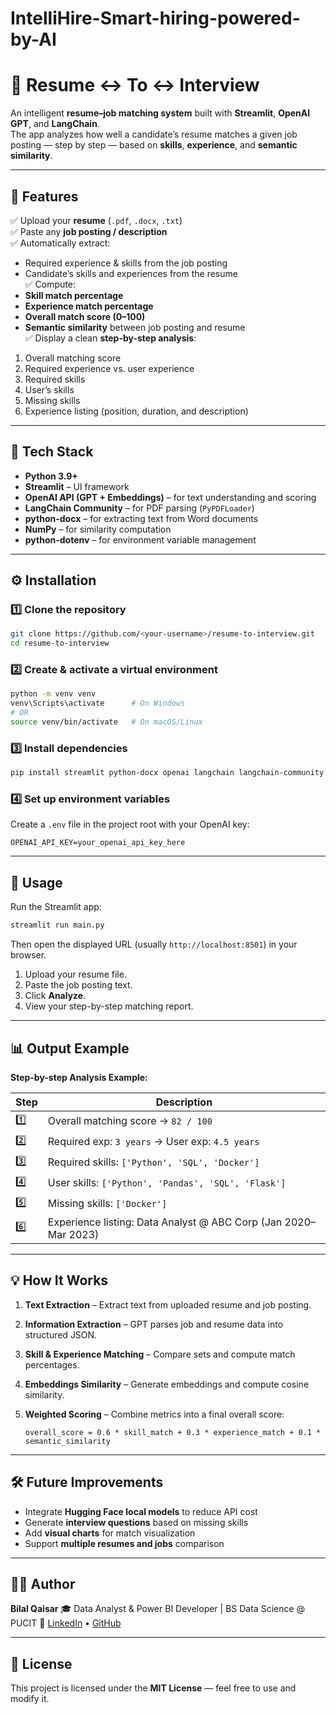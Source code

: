 # IntelliHire-Smart-hiring-powered-by-AI
# 🧠 Resume ↔ To ↔ Interview

An intelligent **resume–job matching system** built with **Streamlit**, **OpenAI GPT**, and **LangChain**.  
The app analyzes how well a candidate’s resume matches a given job posting — step by step — based on **skills**, **experience**, and **semantic similarity**.

---

## 🚀 Features

✅ Upload your **resume** (`.pdf`, `.docx`, `.txt`)  
✅ Paste any **job posting / description**  
✅ Automatically extract:
- Required experience & skills from the job posting  
- Candidate’s skills and experiences from the resume  
✅ Compute:
- **Skill match percentage**  
- **Experience match percentage**  
- **Overall match score (0–100)**  
- **Semantic similarity** between job posting and resume  
✅ Display a clean **step-by-step analysis**:
1. Overall matching score  
2. Required experience vs. user experience  
3. Required skills  
4. User’s skills  
5. Missing skills  
6. Experience listing (position, duration, and description)

---

## 🧩 Tech Stack

- **Python 3.9+**
- **Streamlit** – UI framework
- **OpenAI API (GPT + Embeddings)** – for text understanding and scoring
- **LangChain Community** – for PDF parsing (`PyPDFLoader`)
- **python-docx** – for extracting text from Word documents
- **NumPy** – for similarity computation
- **python-dotenv** – for environment variable management

---

## ⚙️ Installation

### 1️⃣ Clone the repository
```bash
git clone https://github.com/<your-username>/resume-to-interview.git
cd resume-to-interview
````

### 2️⃣ Create & activate a virtual environment

```bash
python -m venv venv
venv\Scripts\activate      # On Windows
# OR
source venv/bin/activate   # On macOS/Linux
```

### 3️⃣ Install dependencies

```bash
pip install streamlit python-docx openai langchain langchain-community numpy python-dotenv
```

### 4️⃣ Set up environment variables

Create a `.env` file in the project root with your OpenAI key:

```
OPENAI_API_KEY=your_openai_api_key_here
```

---

## 🧠 Usage

Run the Streamlit app:

```bash
streamlit run main.py
```

Then open the displayed URL (usually `http://localhost:8501`) in your browser.

1. Upload your resume file.
2. Paste the job posting text.
3. Click **Analyze**.
4. View your step-by-step matching report.

---

## 📊 Output Example

**Step-by-step Analysis Example:**

| Step | Description                                                     |
| ---- | --------------------------------------------------------------- |
| 1️⃣  | Overall matching score → `82 / 100`                             |
| 2️⃣  | Required exp: `3 years` → User exp: `4.5 years`                 |
| 3️⃣  | Required skills: `['Python', 'SQL', 'Docker']`                  |
| 4️⃣  | User skills: `['Python', 'Pandas', 'SQL', 'Flask']`             |
| 5️⃣  | Missing skills: `['Docker']`                                    |
| 6️⃣  | Experience listing: Data Analyst @ ABC Corp (Jan 2020–Mar 2023) |

---

## 💡 How It Works

1. **Text Extraction** – Extract text from uploaded resume and job posting.
2. **Information Extraction** – GPT parses job and resume data into structured JSON.
3. **Skill & Experience Matching** – Compare sets and compute match percentages.
4. **Embeddings Similarity** – Generate embeddings and compute cosine similarity.
5. **Weighted Scoring** – Combine metrics into a final overall score:

   ```
   overall_score = 0.6 * skill_match + 0.3 * experience_match + 0.1 * semantic_similarity
   ```

---

## 🛠 Future Improvements

* Integrate **Hugging Face local models** to reduce API cost
* Generate **interview questions** based on missing skills
* Add **visual charts** for match visualization
* Support **multiple resumes and jobs** comparison

---

## 👨‍💻 Author

**Bilal Qaisar**
🎓 Data Analyst & Power BI Developer | BS Data Science @ PUCIT
📧 [LinkedIn](https://www.linkedin.com/in/bilalqaisar) • [GitHub](https://github.com/bilalqaisar)

---

## 🪪 License

This project is licensed under the **MIT License** — feel free to use and modify it.
